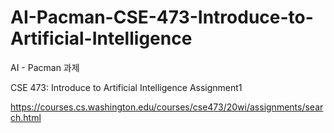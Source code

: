 # AI-Pacman-CSE-473-Introduce-to-Artificial-Intelligence

AI - Pacman 과제

CSE 473: Introduce to Artificial Intelligence Assignment1

https://courses.cs.washington.edu/courses/cse473/20wi/assignments/search.html
